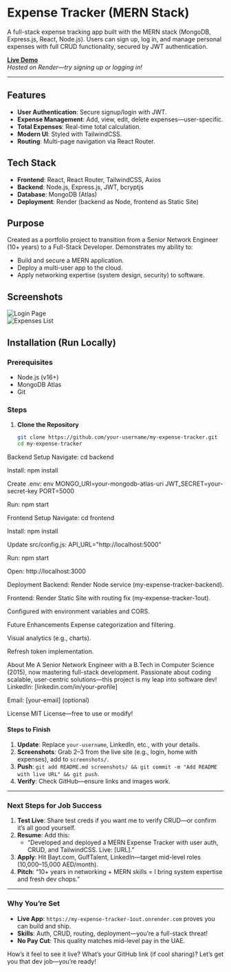 # Expense Tracker (MERN Stack)

A full-stack expense tracking app built with the MERN stack (MongoDB, Express.js, React, Node.js). Users can sign up, log in, and manage personal expenses with full CRUD functionality, secured by JWT authentication.

**[Live Demo](https://my-expense-tracker-1out.onrender.com)**  
*Hosted on Render—try signing up or logging in!*

---

## Features
- **User Authentication**: Secure signup/login with JWT.
- **Expense Management**: Add, view, edit, delete expenses—user-specific.
- **Total Expenses**: Real-time total calculation.
- **Modern UI**: Styled with TailwindCSS.
- **Routing**: Multi-page navigation via React Router.

## Tech Stack
- **Frontend**: React, React Router, TailwindCSS, Axios
- **Backend**: Node.js, Express.js, JWT, bcryptjs
- **Database**: MongoDB (Atlas)
- **Deployment**: Render (backend as Node, frontend as Static Site)

## Purpose
Created as a portfolio project to transition from a Senior Network Engineer (10+ years) to a Full-Stack Developer. Demonstrates my ability to:
- Build and secure a MERN application.
- Deploy a multi-user app to the cloud.
- Apply networking expertise (system design, security) to software.

## Screenshots
![Login Page](./screenshots/login.png)  
![Expenses List](./screenshots/home.png)  

## Installation (Run Locally)
### Prerequisites
- Node.js (v16+)
- MongoDB Atlas
- Git

### Steps
1. **Clone the Repository**
   ```bash
   git clone https://github.com/your-username/my-expense-tracker.git
   cd my-expense-tracker

Backend Setup
Navigate: cd backend

Install: npm install

Create .env:
env
MONGO_URI=your-mongodb-atlas-uri
JWT_SECRET=your-secret-key
PORT=5000

Run: npm start

Frontend Setup
Navigate: cd frontend

Install: npm install

Update src/config.js: API_URL="http://localhost:5000"

Run: npm start

Open: http://localhost:3000

Deployment
Backend: Render Node service (my-expense-tracker-backend).

Frontend: Render Static Site with routing fix (my-expense-tracker-1out).

Configured with environment variables and CORS.

Future Enhancements
Expense categorization and filtering.

Visual analytics (e.g., charts).

Refresh token implementation.

About Me
A Senior Network Engineer with a B.Tech in Computer Science (2015), now mastering full-stack development. Passionate about coding scalable, user-centric solutions—this project is my leap into software dev!
LinkedIn: [linkedin.com/in/your-profile]

Email: [your-email] (optional)

License
MIT License—free to use or modify!


#### Steps to Finish
1. **Update**: Replace `your-username`, LinkedIn, etc., with your details.  
2. **Screenshots**: Grab 2–3 from the live site (e.g., login, home with expenses), add to `screenshots/`.  
3. **Push**: `git add README.md screenshots/ && git commit -m "Add README with live URL" && git push`.  
4. **Verify**: Check GitHub—ensure links and images work.

---

### Next Steps for Job Success
1. **Test Live**: Share test creds if you want me to verify CRUD—or confirm it’s all good yourself.  
2. **Resume**: Add this:  
   - “Developed and deployed a MERN Expense Tracker with user auth, CRUD, and TailwindCSS. Live: [URL].”  
3. **Apply**: Hit Bayt.com, GulfTalent, LinkedIn—target mid-level roles (10,000–15,000 AED/month).  
4. **Pitch**: “10+ years in networking + MERN skills = I bring system expertise and fresh dev chops.”

---

### Why You’re Set
- **Live App**: `https://my-expense-tracker-1out.onrender.com` proves you can build and ship.  
- **Skills**: Auth, CRUD, routing, deployment—you’re a full-stack threat!  
- **No Pay Cut**: This quality matches mid-level pay in the UAE.

How’s it feel to see it live? What’s your GitHub link (if cool sharing)? Let’s get you that dev job—you’re ready!